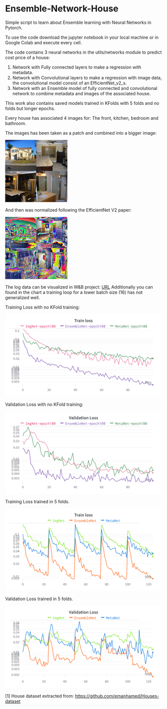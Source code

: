# Ensemble-Network-House
Simple script to learn about Ensemble learning with Neural Networks in Pytorch.

To use the code download the jupyter notebook in your local machine or in Google Colab and execute every cell.

The code contains 3 neural networks in the utils/networks module to predict cost price of a house:
1. Network with Fully connected layers to make a regression with metadata.
2. Network with Convolutional layers to make a regression with image data, the convolutional model consist of an EfficientNet_v2_s.
3. Network with an Ensemble model of fully connected and convolutional network to combine metadata and images of the associated house.

This work also contains saved models trained in KFolds with 5 folds and no folds but longer epochs.

Every house has associated 4 images for: The front, kitchen, bedroom and bathroom.

The images has been taken as a patch and combined into a bigger image:

<img src="https://github.com/vcadillog/Ensemble-Network-House/blob/main/images/preprocess.png" />

And then was normalized following the EfficientNet V2 paper:

<img src="https://github.com/vcadillog/Ensemble-Network-House/blob/main/images/normalized_img.png" />


The log data can be visualized in W&B project: [URL](https://wandb.ai/vcadillo/House?workspace=user-vcadillo)
Additionally you can found in the chart a training loop for a lower batch size (16) has not generalized well.

Training Loss with no KFold training:

<img src="https://github.com/vcadillog/Ensemble-Network-House/blob/main/images/Train_loss.png" width="505" height="265"/>

Validation Loss with no KFold training:

<img src="https://github.com/vcadillog/Ensemble-Network-House/blob/main/images/Validation_loss.png" width="505" height="265"/>

Training Loss trained in 5 folds.

<img src="https://github.com/vcadillog/Ensemble-Network-House/blob/main/images/Train_kfold_loss.png" width="505" height="265"/>

Validation Loss trained in 5 folds.

<img src="https://github.com/vcadillog/Ensemble-Network-House/blob/main/images/Validation_kfold_loss.png" width="505" height="265"/>



[1] House dataset extracted from: https://github.com/emanhamed/Houses-dataset
 
